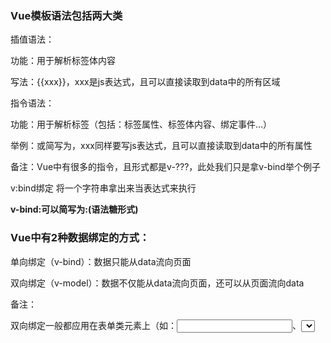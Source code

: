  

### **Vue**模板语法包括两大类

插值语法：

功能：用于解析标签体内容

写法：{{xxx}}，xxx是js表达式，且可以直接读取到data中的所有区域

指令语法：

功能：用于解析标签（包括：标签属性、标签体内容、绑定事件…）

举例：<a v-bind:href="xxx">或简写为<a :href="xxx">，xxx同样要写js表达式，且可以直接读取到data中的所有属性

备注：Vue中有很多的指令，且形式都是v-???，此处我们只是拿v-bind举个例子

 

v:bind绑定 将一个字符串拿出来当表达式来执行

**v-bind:可以简写为:(语法糖形式)**

 

### **Vue**中有2种数据绑定的方式：

单向绑定（v-bind）：数据只能从data流向页面

双向绑定（v-model）：数据不仅能从data流向页面，还可以从页面流向data

备注：

双向绑定一般都应用在表单类元素上（如：<input>、<select>、<textarea>等）

v-model:value可以简写为v-model，因为v-model默认收集的就是value值

 

### **el**有2种写法：

创建Vue实例对象的时候配置el属性

先创建Vue实例，随后再通过vm.$mount('#root')指定el的值

data有2种写法：

对象式

函数式

如何选择：目前哪种写法都可以，以后学到组件时，data必须使用函数，否则会报错

由Vue管理的函数，一定不要写箭头函数，否则this就不再是Vue实例了

 

### **MVVM**模型

M：模型（Model），data中的数据

V：视图（View），模板代码

VM：视图模型（ViewModel），Vue实例

data中所有的属性，最后都出现在了vm身上

vm身上所有的属性 及 Vue原型身上所有的属性，在Vue模板中都可以直接使用

 

### 数据代理

Vue中的数据代理通过vm对象来代理data对象中属性的操作（读/写）

Vue中数据代理的好处：更加方便的操作data中的数据

基本原理：

通过object.defineProperty()把data对象中所有属性添加到vm上。

为每一个添加到vm上的属性，都指定一个getter/setter。

在getter/setter内部去操作（读/写）data中对应的属性。

通过一个对象代理对另一个对象中属性的操作(读写)

 

### 事件处理

v-on绑定点击事件

使用v-on:xxx或@xxx绑定事件，其中xxx是事件名

当绑定点击事件时,一定会返回一个event对象,event.target.innerTest可以获取值

事件的回调需要配置在methods对象中，最终会在vm上

methods中配置的函数，==不要用箭头函数！==否则this就不是vm了

methods中配置的函数，都是被Vue所管理的函数，this的指向是vm或组件实例对象

@click="demo和@click="demo($event)"效果一致，但后者可以传参

 

### **事件修饰符**

Vue中的事件修饰符：

prevent：阻止默认事件（常用）

stop：阻止事件冒泡（常用）

once：事件只触发一次（常用）

capture：使用事件的捕获模式

self：只有event.target是当前操作的元素时才触发事件

passive：事件的默认行为立即执行，无需等待事件回调执行完毕

冒泡:从内到外,捕获：从外向内，一般情况下是先捕获在冒泡

 

### **Vue**中常用的按键别名：

回车：enter

删除：delete (捕获“删除”和“退格”键)

退出：esc

空格：space

换行：tab (特殊，必须配合keydown去使用)

上：up

下：down

左：left

右：right

注意：

系统修饰键（用法特殊）：ctrl、alt、shift、meta

配合keyup使用：按下修饰键的同时，再按下其他键，随后释放其他键，事件才被触发

配合keydown使用：正常触发事件

可以使用keyCode去指定具体的按键，比如：@keydown.13="showInfo"，但不推荐这样使用

Vue.config.keyCodes.自定义键名 = 键码，可以自定义按键别名

 

### Vue一些数组方法

*变异方法*

**push()** 方法可向数组的末尾添加一个或多个元素，并返回新的长度。

**pop()** 方法用于删除并返回数组的最后一个元素。

**shift()** 方法用于把数组的第一个元素从其中删除，并返回第一个元素的值。

**unshift()** 方法可向数组的开头添加一个或更多元素，并返回新的长度。

**splice()** 方法向/从数组中添加/删除项目，然后返回被删除的项目。

**sort()** 方法用于对数组的元素进行排序。

sort(a,b)  { a-b}为升序  {b-a}为降序

**reverse()** 方法用于颠倒数组中元素的顺序。

### 替换数组

**filter()** 方法创建一个新的数组，新数组中的元素是通过检查指定数组中符合条件的所有元素。

**concat()** 方法用于连接两个或多个数组。

**slice()** 方法可从已有的数组中返回选定的元素。

### 其他

**split()** 方法用于把一个字符串分割成字符串数组。

indexof()该方法可以检查一个字符串中含有该内容,则会返回其第一次出现的索引

箭头函数:如果函数只有一条语句,并且该语句只返回一个值,则可以去掉括号和return语句

 

### **计算属性：**

定义：要用的属性不存在，需要通过已有属性计算得来。

原理：底层借助了Objcet.defineproperty()方法提供的getter和setter。

get函数什么时候执行？

初次读取时会执行一次

当依赖的数据发生改变时会被再次调用

优势：与methods实现相比，内部有缓存机制（复用），效率更高，调试方便

备注：

计算属性最终会出现在vm上，直接读取使用即可

如果计算属性要被修改，那必须写set函数去响应修改，且set中要引起计算时依赖的数据发生改变

如果计算属性确定不考虑修改，可以使用计算属性的简写形式

 

### **监视属性watch：**

当被监视的属性变化时，回调函数自动调用，进行相关操作

监视的属性

必须存在，才能进行监视

监视有两种写法：

创建Vue时传入watch配置

通过vm.$watch监视

 

### **深度监视：**

Vue中的watch默认不监测对象内部值的改变（一层）

在watch中配置deep:true可以监测对象内部值的改变（多层）

备注：

Vue自身可以监测对象内部值的改变，但Vue提供的watch默认不可以

使用watch时根据监视数据的具体结构，决定是否采用深度监视

 

### **class**样式：

写法：class="xxx"，xxx可以是字符串、对象、数组

字符串写法适用于：类名不确定，要动态获取

对象写法适用于：要绑定多个样式，个数不确定，名字也不确定

数组写法适用于：要绑定多个样式，个数确定，名字也确定，但不确定用不用

style样式：

:style="{fontSize: xxx}"其中xxx是动态值

:style="[a,b]"其中a、b是样式对象

 

### **v-if**：

写法：

v-if="表达式"

v-else-if="表达式"

v-else

适用于：切换频率较低的场景

特点：不展示的DOM元素直接被移除

注意：v-if可以和v-else-if、v-else一起使用，但要求结构不能被打断

v-show：

写法：v-show="表达式"

适用于：切换频率较高的场景

特点：不展示的DOM元素未被移除，仅仅是使用样式隐藏掉

使用v-if的时，元素可能无法获取到，而使用v-show一定可以获取到

 

### **v-for**指令：

用于展示列表数据

语法：

<li v-for="(item, index) in xxx" :key="yyy">，其中key可以是index，也可以是遍历对象的唯一标识

可遍历：数组、对象、字符串（用的少）、指定次数（用的少）

 

### **面试题：react、vue中的key有什么作用？（key的内部原理）**

虚拟DOM中key的作用：key是虚拟DOM中对象的标识，当数据发生变化时，Vue会根据【新数据】生成【新的虚拟DOM】，随后Vue进行【新虚拟DOM】与【旧虚拟DOM】的差异比较，比较规则如下：

对比规则：

旧虚拟DOM中找到了与新虚拟DOM相同的key：

若虚拟DOM中内容没变, 直接使用之前的真实DOM

若虚拟DOM中内容变了, 则生成新的真实DOM，随后替换掉页面中之前的真实DOM

旧虚拟DOM中未找到与新虚拟DOM相同的key：创建新的真实DOM，随后渲染到到页面

用index作为key可能会引发的问题：

若对数据进行逆序添加、逆序删除等破坏顺序操作：会产生没有必要的真实DOM更新 ==> 界面效果没问题, 但效率低

若结构中还包含输入类的DOM：会产生错误DOM更新 ==> 界面有问题

开发中如何选择key?

最好使用每条数据的唯一标识作为key，比如id、手机号、身份证号、学号等唯一值

如果不存在对数据的逆序添加、逆序删除等破坏顺序的操作，仅用于渲染列表，使用index作为key是没有问题的

 

### **Vue**监视数据的原理：

vue会监视data中所有层次的数据

如何监测对象中的数据？

通过setter实现监视，且要在new Vue时就传入要监测的数据

对象中后追加的属性，Vue默认不做响应式处理

如需给后添加的属性做响应式，请使用如下API：

Vue.set(target,propertyName/index,value)

vm.$set(target,propertyName/index,value)

如何监测数组中的数据？

通过包裹数组更新元素的方法实现，本质就是做了两件事：

调用原生对应的方法对数组进行更新

重新解析模板，进而更新页面

在Vue修改数组中的某个元素一定要用如下方法：

使用这些API：push()、pop()、shift()、unshift()、splice()、sort()、reverse()

Vue.set() 或 vm.$set()

特别注意：Vue.set() 和 vm.$set() 不能给vm 或 vm的根数据对象（data等） 添加属性

 

### **收集表单数据：**

若：<input type="text"/>，则v-model收集的是value值，用户输入的内容就是value值

若：<input type="radio"/>，则v-model收集的是value值，且要给标签配置value属性

若：<input type="checkbox"/>

没有配置value属性，那么收集的是checked属性（勾选 or 未勾选，是布尔值）

配置了value属性：

v-model的初始值是非数组，那么收集的就是checked（勾选 or 未勾选，是布尔值）

v-model的初始值是数组，那么收集的就是value组成的数组

v-model的三个修饰符：

lazy：失去焦点后再收集数据

number：输入字符串转为有效的数字

trim：输入首尾空格过滤

 

### **过滤器：**

定义：对要显示的数据进行特定格式化后再显示（适用于一些简单逻辑的处理）。

语法：

注册过滤器：Vue.filter(name,callback) 或 new Vue{filters:{}}

使用过滤器：{{ xxx | 过滤器名}} 或 v-bind:属性 = "xxx | 过滤器名"

备注：

过滤器可以接收额外参数，多个过滤器也可以串联

并没有改变原本的数据，而是产生新的对应的数据

 

### **之前学过的指令：**

v-bind：单向绑定解析表达式，可简写为:

v-model：双向数据绑定

v-for：遍历数组 / 对象 / 字符串

v-on：绑定事件监听，可简写为@

v-if：条件渲染（动态控制节点是否存存在）

v-else：条件渲染（动态控制节点是否存存在）

v-show：条件渲染 (动态控制节点是否展示)

v-text指令：

作用：向其所在的节点中渲染文本内容

与插值语法的区别：v-text会替换掉节点中的内容，{{xx}}则不会。

 

### **v-html**指令：

作用：向指定节点中渲染包含html结构的内容

与插值语法的区别：

v-html会替换掉节点中所有的内容，{{xx}}则不会

v-html可以识别html结构

严重注意：v-html有安全性问题！！！

在网站上动态渲染任意HTML是非常危险的，容易导致XSS攻击

一定要在可信的内容上使用v-html，永远不要用在用户提交的内容上！！！

 

### **v-clock**指令（没有值）：

本质是一个特殊属性，Vue实例创建完毕并接管容器后，会删掉

v-cloak属性

使用css配合

v-cloak可以解决网速慢时页面展示出

{{xxx}}的问题

 

### **v-once**指令：

v-once

所在节点在初次动态渲染后，就视为静态内容了

以后数据的改变不会引起

v-once所在结构的更新，可以用于优化性能

 

### **v-pre**指令：

跳过其所在节点的编译过程。

可利用它跳过：没有使用指令语法、没有使用插值语法的节点，会加快编译

 

**自定义指令定义语法：**

**局部指令：**

```vue
new Vue({

 directives:{指令名:配置对象}  

 }) 
```



```vue
new Vue({

 directives:{指令名:回调函数}  

 }) 
```



**全局指令：**

Vue.directive(指令名,配置对象)

Vue.directive(指令名,回调函数)

```vue
Vue.directive('fbind',{

//指令与元素成功绑定时（一上来）

bind(element,binding){

element.value = binding.value

},

  //指令所在元素被插入页面时

  inserted(element,binding){

  element.focus()

  },

  //指令所在的模板被重新解析时

  update(element,binding){

  element.value = binding.value

  }

})
```



配置对象中常用的3个回调函数：

bind(element,binding)：指令与元素成功绑定时调用

inserted(element,binding)：指令所在元素被插入页面时调用

update(element,binding)：指令所在模板结构被重新解析时调用

备注：

指令定义时不加“v-”，但使用时要加“v-”

指令名如果是多个单词，要使用

kebab-case命名方式，不要用camelCase命名

 

### opacity:透明度

setInterval() 方法可按照指定的周期（以毫秒计）来调用函数或计算表达式

settimeout() 开启定时器

clearInterval()删除定时器

 

### **生命周期：**

又名：生命周期回调函数、生命周期函数、生命周期钩子

是什么：Vue在关键时刻帮我们调用的一些特殊名称的函数

生命周期函数的名字不可更改，但函数的具体内容是程序员根据需求编写的

生命周期函数中的this指向是vm 或 组件实例对象

![生命周期.png](https://raw.githubusercontent.com/Ilovecccc/image/main/img/202208030939608.jpg)

 

**常用的生命周期钩子：**

mounted：发送ajax请求、启动定时器、绑定自定义事件、订阅消息等初始化操作

beforeDestroy：清除定时器、解绑自定义事件、取消订阅消息等收尾工作

关于销毁Vue实例：

销毁后借助Vue开发者工具看不到任何信息

销毁后自定义事件会失效，但原生DOM事件依然有效

一般不会在beforeDestroy操作数据，因为即便操作数据，也不会再触发更新流程了

 

###  模块与组件、模块化与组件化：

![1.png](https://raw.githubusercontent.com/Ilovecccc/image/main/img/202208030939995.jpg)

![组件化.png](https://raw.githubusercontent.com/Ilovecccc/image/main/img/202208030939104.jpg)

**模块**

理解：向外提供特定功能的 js 程序，一般就是一个 js 文件

为什么：js 文件很多很复杂

作用：复用 js，简化 js 的编写，提高 js 运行效率

 **组件**

定义：用来实现局部功能的代码和资源的集合（html/css/js/image…）

为什么：一个界面的功能很复杂

作用：复用编码，简化项目编码，提高运行效率

 **模块化**

当应用中的 js 都以模块来编写的，那这个应用就是一个模块化的应用

 **组件化**

当应用中的功能都是多组件的方式来编写的，那这个应用就是一个组件化的应用

 

#### **Vue**中使用组件的三大步骤：

定义组件(创建组件)

注册组件

使用组件(写组件标签)

如何定义一个组件？

使用Vue.extend(options)创建，其中options和new Vue(options)时传入的options几乎一样，但也有点区别：

el不要写，为什么？

最终所有的组件都要经过一个vm的管理，由vm中的el决定服务哪个容器

data必须写成函数，为什么？

避免组件被复用时，数据存在引用关系

如何注册组件？

局部注册：new Vue的时候传入components选项

全局注册：Vue.component('组件名',组件)

编写组件标签：<school></school>

 

**关于组件名：**

一个单词组成：

第一种写法（首字母小写）：school

第二种写法（首字母大写）：School

多个单词组成：

第一种写法（kebab-case命名）：my-school

第二种写法（CamelCase命名）：MySchool （需要Vue脚手架支持）

备注：

组件名尽可能回避HTML中已有的元素名称，例如：h2、H2都不行

可以使用name配置项指定组件在开发者工具中呈现的名字

关于组件标签：

第一种写法：<school></school>

第二种写法：<school/>

备注：不使用脚手架时，<school/>会导致后续组件不能渲染

一个简写方式：const school = Vue.extend(options)可简写为：const school = options

 

### **VueComponent**

关于VueComponent：

school组件本质是一个名为VueComponent的构造函数，且不是程序员定义的，是Vue.extend生成的

我们只需要写<school/>或<school></school>，Vue解析时会帮我们创建school组件的实例对象，即Vue帮我们执行的：new VueComponent(options)

特别注意：每次调用Vue.extend，返回的都是一个全新的VueComponent！

关于this指向：

组件配置中：data函数、methods中的函数、watch中的函数、computed中的函数 它们的this均是VueComponent实例对象

new Vue(options)配置中：data函数、methods中的函数、watch中的函数、computed中的函数 它们的this均是Vue实例对象

VueComponent的实例对象，以后简称vc（也可称之为：组件实例对象）

Vue的实例对象，以后简称vm

只有在本笔记中VueComponent的实例对象才简称为vc

 

#### 一个重要的内置关系

![关系.png](Vue2.assets/clip_image008.jpg)

一个重要的内置关系：

VueComponent.prototype.__proto__ === Vue.prototype

为什么要有这个关系：让组件实例对象（vc）可以访问到 Vue 原型上的属性、方法

 

### **js**三种暴露方式：

可以理解为都是暴露出一个对象给其他使用!

**默认暴露: export default{}**

**统一暴露:export{  }**

**分别暴露：export var b =function(){}**

```vue
import * as 名称 from "xxx.js"

//比如

import * as $API from "xxx.js"
```



 

## **什么是Babel**

Babel 是一个 JavaScript 编译器

babel:最新版的javascript编译成当下可以执行的版本

 

### **脚手架文件结构：**

.文件目录

├── node_modules

├── public

│  ├── favicon.ico: 页签图标

│  └── index.html: 主页面

├── src

│  ├── assets: 存放静态资源

│  │  └── logo.png

│  │── component: 存放组件

│  │  └── HelloWorld.vue

│  │── App.vue: 汇总所有组件

│  └── main.js: 入口文件

├── .gitignore: git版本管制忽略的配置

├── babel.config.js: babel的配置文件

├── package.json: 应用包配置文件

├── README.md: 应用描述文件

└── package-lock.json: 包版本控制文件

 

 

 

### **关于不同版本的函数：**

vue.js 与 vue.runtime.xxx.js的区别：

vue.js 是完整版的 Vue，包含：核心功能+模板解析器

vue.runtime.xxx.js 是运行版的 Vue，只包含核心功能，没有模板解析器

因为 vue.runtime.xxx.js 没有模板解析器，所以不能使用 template 配置项，需要使用 render函数接收到的createElement 函数去指定具体内容

 

### **修改默认配置**

vue.config.js 是一个可选的配置文件，如果项目的（和 package.json 同级的）根目录中存在这个文件，那么它会被 @vue/cli-service 自动加载

使用 vue.config.js 可以对脚手架进行个性化定制，详见配置参考 | Vue CLI

 

### ref属性：

被用来给元素或子组件注册引用信息（id的替代者）

应用在html标签上获取的是真实DOM元素，应用在组件标签上获取的是组件实例对象（vc）

使用方式：

打标识：<h1 ref="xxx"></h1> 或 <School ref="xxx"></School>

获取：this.$refs.xxx

 

### **props**配置项：

功能：让组件接收外部传过来的数据(对传过来的数据不能进行修改)

传递数据：<Demo name="xxx"/>

接收数据：

第一种方式（只接收）：props:['name']

第二种方式（限制数据类型）：props:{name:String}

第三种方式（限制类型、限制必要性、指定默认值）：

 

### mixin混入

mixin（混入）：

功能：可以

把多个组件共用的配置提取成一个混入对象

使用方式：

定义混入：

```vue
const mixin = {

  data(){....},

  methods:{....}

  ....

}
```



使用混入：全局混入：Vue.mixin(xxx) 局部混入：mixins:['xxx']

备注：

组件和混入对象含有同名选项时，这些选项将以恰当的方式进行“合并”，在发生冲突时以组件优先

同名生命周期钩子将合并为一个数组，因此都将被调用。另外，混入对象的钩子将在组件自身钩子之前调用

 

### **插件：**

功能：用于增强Vue

本质：包含install方法的一个对象，install的第一个参数是Vue，第二个以后的参数是插件使用者传递的数据

定义插件：

```javascript
plugin.install = function (Vue, options) {

// 1. 添加全局过滤器

Vue.filter(....)

  // 2. 添加全局指令

  Vue.directive(....)

 

  // 3. 配置全局混入

  Vue.mixin(....)

 

  // 4. 添加实例方法

  Vue.prototype.$myMethod = function () {...}

  Vue.prototype.$myProperty = xxxx

}
```



 

使用插件：Vue.use(plugin)

 

### **scoped**样式：

1. 作用：让样式在局部生效，防止冲突

2. 写法：

<style scoped>

scoped样式一般不会在App.vue中使用

 

 

this.todos.filter( 遍历条件)

给todos数组每个对象都会过滤一遍会默认筛选结果为true的元素组成新的数组

this.todos.forEach(遍历条件)对todos数组中的每个对象进行遍历

checked 只有true值和false

vue-for遍历对象

如: 

  <MyItem v-for="todoObj in todos"/>

会形成三个MyItem 且获的三个todoObj

 

### **T**odo-List案例总结

组件化编码流程：

拆分静态组件：组件要按照功能点拆分，命名不要与html元素冲突

实现动态组件：考虑好数据的存放位置，数据是一个组件在用，还是一些组件在用：

一个组件在用：放在组件自身即可

一些组件在用：放在他们共同的父组件上（状态提升）

实现交互：从绑定事件开始

props适用于：

父组件 ==> 子组件 通信

子组件 ==> 父组件 通信（要求父组件先给子组件一个函数）

使用v-model时要切记：v-model绑定的值不能是props传过来的值，因为props是不可以修改的

props传过来的若是对象类型的值，修改对象中的属性时Vue不会报错，但不推荐这样做

 

**WebStorage**

存储内容大小一般支持5MB左右（不同浏览器可能还不一样）

浏览器端通过Window.sessionStorage和Window.localStorage属性来实现本地存储机制

相关API：

xxxStorage.setItem('key', 'value')：该方法接受一个键和值作为参数，会把键值对添加到存储中，如果键名存在，则更新其对应的值

xxxStorage.getItem('key')：该方法接受一个键名作为参数，返回键名对应的值

xxxStorage.removeItem('key')：该方法接受一个键名作为参数，并把该键名从存储中删除

xxxStorage.clear()：该方法会清空存储中的所有数据

备注：

SessionStorage存储的内容会随着浏览器窗口关闭而消失

LocalStorage存储的内容，需要手动清除才会消失

xxxStorage.getItem(xxx)如果 xxx 对应的 value 获取不到，那么getItem()的返回值是null

JSON.parse(null)的结果依然是null

 

**绑定的三种方式**

```vue
<!-- 通过父组件给子组件传递函数类型的props实现子给父传递数据 -->

​    <School :getSchoolName="getSchoolName"/>
```



 

```vue
    <!-- 通过父组件给子组件绑定一个自定义事件实现子给父传递数据（第一种写法，使用@或v-on） -->

​    <!-- <Student @jojo="getStudentName"/> -->
```



 ```vue
 <button @click="sendStudentName">点我传递学生姓名</button>
 
  methods:{
 
 ​      sendStudentName(){
 
 ​        this.$emit('jojo',this.name)
 
 ​      }
 
 ​    }
 ```



```
  <!-- 通过父组件给子组件绑定一个自定义事件实现子给父传递数据（第二种写法，使用ref） -->

<Student ref="student"/>

 mounted(){

​      this.$refs.student.$on('jojo',this.getStudentName)

​    }
```



### 解绑的三种方式：

```vue
 // 解绑一个自定义事件

​        // this.$off('jojo')

​        // 解绑多个自定义事件

​        // this.$off(['jojo'])

​        // 解绑所有自定义事件

​        this.$off()
```



 

### **组件的自定义事件：**

一种组件间通信的方式，适用于：==子组件 > 父组件

使用场景：A是父组件，B是子组件，B想给A传数据，那么就要在A中给B绑定自定义事件（事件的回调在A中）

绑定自定义事件：

第一种方式，在父组件中：<Demo @atguigu="test"/> 或 <Demo v-on:atguigu="test"/>

```vue
//第二种方式，在父组件中：

<Demo ref="demo"/>

...

mounted(){

  this.$refs.demo.$on('atguigu',data)

}
```



若想让自定义事件只能触发一次，可以使用once修饰符，或$once方法

触发自定义事件：this.$emit('atguigu',数据)

解绑自定义事件：this.$off('atguigu')

组件上也可以绑定原生DOM事件，需要使用native修饰符

注意：通过this.$refs.xxx.$on('atguigu',回调)绑定自定义事件时，回调要么配置在methods中，要么用箭头函数，否则this指向会出问题！

 

### **全局事件总线（GlobalEventBus）：**

一种组件间通信的方式，适用于

 任意组件间通信

安装全局事件总线：

```vue
new Vue({

  ...

  beforeCreate() {

  Vue.prototype.$bus = this //安装全局事件总线，$bus就是当前应用的vm

  },

  ...

})  
```



使用事件总线：

接收数据：A组件想接收数据，则在A组件中给

$bus绑定自定义事件，事件的回调留在A组件自身

```vue
export default {

  methods(){

​    demo(data){...}

  }

  ...

  mounted() {

​    this.$bus.$on('xxx',this.demo)

  }

}
```



 

提供数据：

this.$bus.$emit('xxx',data)最好在beforeDestroy钩子中，用$off去解绑当前组件所用到的事件

 

**消息订阅与发布（pubsub）：**

消息订阅与发布是一种组件间通信的方式，适用于任意组件间通信

使用步骤：

安装pubsub：npm i pubsub-js

引入：import pubsub from 'pubsub-js'

接收数据：A组件想接收数据，则在A组件中订阅消息，订阅的回调留在A组件自身

```vue
export default {

  methods(){

​    demo(data){...}

  }

  ...

  mounted() {

this.pid = pubsub.subscribe('xxx',this.demo)

  }

}
```



提供数据：

pubsub.publish('xxx',data)

最好在

beforeDestroy钩子中，使用pubsub.unsubscribe(pid)取消订阅

 

**$nextTick**

$nextTick(回调函数)可以将回调延迟到下次 DOM 更新循环之后执行

 

### **css**中的动画效果

通过 @keyframes 规则，您能够创建动画。

创建动画的原理是，将一套 CSS 样式逐渐变化为另一套样式。

在动画过程中，您能够多次改变这套 CSS 样式。

以百分比来规定改变发生的时间，或者通过关键词 "from" 和 "to"，等价于 0% 和 100%。

0% 是动画的开始时间，100% 动画的结束时间。

animation：表示延迟延迟时间 和延迟方向

transition:过度

transition与animation的区别 1、transition 需要去触发比如：点击事件、鼠标移入事件；而 animation 可以配合 @keyframe 可以不触发事件就触发这个动画

 

集成第三方动画

npm中的animate

 

### **Vue**封装的过度与动画：

作用：在插入、更新或移除 DOM元素时，在合适的时候给元素添加样式类名

写法：

准备好样式：

元素进入的样式：

v-enter：进入的起点

v-enter-active：进入过程中

v-enter-to：进入的终点

元素离开的样式：

v-leave：离开的起点

v-leave-active：离开过程中

v-leave-to：离开的终点

使用<transition>包裹要过度的元素，并配置name属性：

<transition name="hello">

<h1 v-show="isShow">你好啊！</h1>

</transition>

备注：若有多个元素需要过度，则需要使用：<transition-group>，且每个元素都要指定key值

 

vue脚手架配置代理服务器：

方法一：在vue.config.js中添加如下配置：

```vue
devServer:{

  proxy:"http://localhost:5000"

}
```



说明：

优点：配置简单，请求资源时直接发给前端即可

缺点：不能配置多个代理，不能灵活的控制请求是否走代理

工作方式：若按照上述配置代理，当请求了前端不存在的资源时，那么该请求会转发给服务器 （优先匹配前端资源）

方法二：

```vue
devServer: {

  proxy: {

   '/api1': { // 匹配所有以 '/api1'开头的请求路径

​    target: 'http://localhost:5000',// 代理目标的基础路径

​    changeOrigin: true,

​    pathRewrite: {'^/api1': ''}

   },

   '/api2': { // 匹配所有以 '/api2'开头的请求路径

​    target: 'http://localhost:5001',// 代理目标的基础路径

​    changeOrigin: true,

​    pathRewrite: {'^/api2': ''}

   }

  }

}

// changeOrigin设置为true时，服务器收到的请求头中的host为：localhost:5000

// changeOrigin设置为false时，服务器收到的请求头中的host为：localhost:8080
```



说明：

优点：可以配置多个代理，且可以灵活的控制请求是否走代理

缺点：配置略微繁琐，请求资源时必须加前缀

 

### **插槽：**

\1.    作用：让父组件可以向子组件指定位置插入html结构，也是一种组件间通信的方式，适用于==父组件 > 子组件

\2.    分类：默认插槽、具名插槽、作用域插槽

\3.    使用方式：

```vue
父组件中：

​    <Category>

           <div>html结构1</div>

​    </Category>

子组件中：

​    <template>

            <div>

​        <slot>插槽默认内容...</slot>

​      </div>

​    </template>

具名插槽：

父组件中：

​    <Category>

​      <template slot="center">

              <div>html结构1</div>

​      </template>

 

​      <template v-slot:footer>

               <div>html结构2</div>

​      </template>

​    </Category>

子组件中：

​    <template>

            <div>

​        <slot name="center">插槽默认内容...</slot>

​        <slot name="footer">插槽默认内容...</slot>

​      </div>

​    </template>
```



作用域插槽：

理解：

数据在组件的自身，但根据数据生成的结构需要组件的使用者来决定。（games数据在Category组件中，但使用数据所遍历出来的结构由App组件决定）

父组件中：

```vue
<Category>

<template scope="scopeData">

<!-- 生成的是ul列表 -->

<ul>

<li v-for="g in scopeData.games" :key="g">{{g}}</li>

</ul>

</template>

</Category>

 

<Category>

<template slot-scope="scopeData">

<!-- 生成的是h4标题 -->

<h4 v-for="g in scopeData.games" :key="g">{{g}}</h4>

</template>

</Category>

子组件中：

​    <template>

            <div>

​        <slot :games="games"></slot>

​      </div>

​    </template>

 

        <script>

     export default {

      name:'Category',

       props:['title'],

​        //数据在子组件自身

​        data() {

​          return {

​            games:['红色警戒','穿越火线','劲舞团','超级玛丽']

​          }

​        },

​      }

​    </script>

 
```



#### Vuex是什么

概念：专门在 Vue 中实现集中式状态（数据）管理的一个 Vue 插件，对 vue 应用中多个组件的共享状态进行集中式的管理（读/写），也是一种组件间通信的方式，且适用于任意组件间通信

![a.png](Vue2.assets/clip_image010.jpg)

![b.png](Vue2.assets/clip_image012.jpg)

#### 什么时候使用Vuex

多个组件依赖于同一状态

来自不同组件的行为需要变更同一状态

 

####  Vuex工作原理图

![c.png](Vue2.assets/clip_image014.jpg)

 

 

 

Vuex的基本使用：

初始化数据state，配置actions、mutations，操作文件store.js

```vue
//引入Vue核心库

import Vue from 'vue'

//引入Vuex

import Vuex from 'vuex'

//引用Vuex

Vue.use(Vuex)



const actions = {

//响应组件中加的动作

jia(context,value){

// console.log('actions中的jia被调用了',miniStore,value)

context.commit('JIA',value)

},

}



const mutations = {

//执行加

JIA(state,value){

// console.log('mutations中的JIA被调用了',state,value)

state.sum += value

}

}

//初始化数据

const state = {

sum:0

}

//创建并暴露store

export default new Vuex.Store({

actions,

mutations,

state,

})
```





组件中读取vuex中的数据：

$store.state.sum

组件中修改vuex中的数据：

$store.dispatch('action中的方法名',数据) 或 $store.commit('mutations中的方法名',数据)

若没有网络请求或其他业务逻辑，组件中也可以越过actions，即不写dispatch，直接编写commit

 

### **getters**配置项的使用：

概念：当state中的数据需要经过加工后再使用时，可以使用getters加工

在store.js中追加getters配置

```vue
const getters = {

bigSum(state){

return state.sum * 10

}

}

 

//创建并暴露store

export default new Vuex.Store({

...

getters

})

组件中读取数据：$store.getters.bigSum

 
```



 

### mapState与mapGetthers

mapState方法：用于帮助我们映射state中的数据

```vue
computed: {

  //借助mapState生成计算属性：sum、school、subject（对象写法）

   ...mapState({sum:'sum',school:'school',subject:'subject'}),

​    

  //借助mapState生成计算属性：sum、school、subject（数组写法）

  ...mapState(['sum','school','subject']),

},
```





mapGetters方法：用于帮助我们映射getters中的数据

```vue
computed: {

  //借助mapGetters生成计算属性：bigSum（对象写法）

  ...mapGetters({bigSum:'bigSum'}),

 

  //借助mapGetters生成计算属性：bigSum（数组写法）

  ...mapGetters(['bigSum'])

},
```



### mapActions与mapMutations

mapActions方法：用于帮助我们生成与actions对话的方法，即：包含$store.dispatch(xxx)的函数

```vue
methods:{

  //靠mapActions生成：incrementOdd、incrementWait（对象形式） inceementOdd为方法名 函数名

  ...mapActions({incrementOdd:'jiaOdd',incrementWait:'jiaWait'})

 

  //靠mapActions生成：incrementOdd、incrementWait（数组形式）

  ...mapActions(['jiaOdd','jiaWait'])

}
```



mapMutations方法：用于帮助我们生成与mutations对话的方法，即：包含$store.commit(xxx)的函数

```vue
methods:{

  //靠mapActions生成：increment、decrement（对象形式）

  ...mapMutations({increment:'JIA',decrement:'JIAN'}),

  

  //靠mapMutations生成：JIA、JIAN（对象形式）

  ...mapMutations(['JIA','JIAN']),

}
```

mapActions与mapMutations使用时，若需要传递参数，则需要在模板中绑定事件时传递好参数，否则参数是事件对象

 

### **模块化+命名空间**

目的：

让代码更好维护，让多种数据分类更加明确

修改store.js

```vue
const countAbout = {
	namespaced:true,//开启命名空间
	state:{x:1},
    mutations: { ... },
    actions: { ... },
  	getters: {
    	bigSum(state){
       		return state.sum * 10
    	}
  	}
}

const personAbout = {
  	namespaced:true,//开启命名空间
  	state:{ ... },
  	mutations: { ... },
  	actions: { ... }
}

const store = new Vuex.Store({
  	modules: {
    	countAbout,
    	personAbout
  	}
})
```





开启命名空间后，组件中读取state数据：

```vue
//方式一：自己直接读取

this.$store.state.personAbout.list

//方式二：借助mapState读取：

...mapState('countAbout',['sum','school','subject']),
```



开启命名空间后，组件中读取getters数据：

```vue
//方式一：自己直接读取

this.$store.getters['personAbout/firstPersonName']

//方式二：借助mapGetters读取：
...mapGetters('countAbout',['bigSum'])
```

开启命名空间后，组件中调用dispatch

```vue
//方式一：自己直接dispatch

this.$store.dispatch('personAbout/addPersonWang',person)

//方式二：借助mapActions：

...mapActions('countAbout',{incrementOdd:'jiaOdd',incrementWait:'jiaWait'})
```

开启命名空间后，组件中调用commit：

```vue
//方式一：自己直接commit

this.$store.commit('personAbout/ADD_PERSON',person)

//方式二：借助mapMutations：

...mapMutations('countAbout',{increment:'JIA',decrement:'JIAN'}),
```



 

### Vue Router路由管理器

 vue-router的理解

vue 的一个插件库，专门用来实现SPA 应用

 对SPA应用的理解

单页 Web 应用（single page web application，SPA）

整个应用只有一个完整的页面

点击页面中的导航链接不会刷新页面，只会做页面的局部更新

数据需要通过ajax请求获取

 

### **路由的理解**

什么是路由?

一个路由就是一组映射关系（key - value）

key 为路径，value 可能是 function 或 componen

路由分类

后端路由：

理解：value 是 function，用于处理客户端提交的请求

工作过程：服务器接收到一个请求时，根据请求路径找到匹配的函数来处理请求，返回响应数据

前端路由：

理解：value 是 component，用于展示页面内容

工作过程：当浏览器的路径改变时，对应的组件就会显示

 

**路由的基本使用**

安装vue-router，命令：npm i vue-router

应用插件：Vue.use(VueRouter)

编写router配置项：

```vue
//引入VueRouter

import VueRouter from 'vue-router'

//引入Luyou 组件

import About from '../components/About'

import Home from '../components/Home'

 

//创建router实例对象，去管理一组一组的路由规则

const router = new VueRouter({

routes:[

{

path:'/about',

component:About

},

{

path:'/home',

component:Home

}

]

})

 

//暴露router

export default router
```



实现切换（active-class可配置高亮样式）

<router-link active-class="active" to="/about">About</router-link>

​    指定展示位：

<router-view></router-view>

 

### 路由几个注意事项

路由组件通常存放在pages文件夹，一般组件通常存放在components文件夹

通过切换，“隐藏”了的路由组件，默认是被销毁掉的，需要的时候再去挂载

每个组件都有自己的$route属性，里面存储着自己的路由信息

整个应用只有一个router，可以通过组件的$router属性获取到

 

**多级路由**

```vue
配置路由规则，使用children配置项

routes:[

{

path:'/about',

component:About,

},

{

path:'/home',

component:Home,

children:[ //通过children配置子级路由

{

path:'news', //此处一定不要写：/news

component:News

},

{

path:'message', //此处一定不要写：/message

component:Message

}

]

}

]
```



跳转（要写完整路径）：<router-link to="/home/news">News</router-link>

 

命名路由：

作用：可以简化路由的跳转

如何使用：

给路由命名

```vue
{

path:'/demo',

component:Demo,

children:[

{

path:'test',

component:Test,

children:[

{

​          name:'hello' //给路由命名

path:'welcome',

component:Hello,

     }
    ]
  }
 ]
}
```





简化跳转

```vue
<!--简化前，需要写完整的路径 -->

<router-link to="/demo/test/welcome">跳转</router-link>

 

<!--简化后，直接通过名字跳转 -->

<router-link :to="{name:'hello'}">跳转</router-link>

 

<!--简化写法配合传递参数 -->

<router-link 

:to="{

name:'hello',

query:{

  id:666,

​      title:'你好'

}

}"

\>跳转</router-link>
```



 

### **query**参数

传递参数：

<!-- 跳转并携带query参数，to的字符串写法 -->

<router-link :to="/home/message/detail?id=666&title=你好">跳转</router-link>

 

```vue
<!-- 跳转并携带query参数，to的对象写法 -->

<router-link :to="{

path:'/home/message/detail',

query:{

id:666,

​    title:'你好'

}

}">跳转</router-link>
```



接收参数:

```
$route.query.id

$route.query.title
```



### params参数

```vue
配置路由，声明接收params参数：

{

path:'/home',

component:Home,

children:[

{

path:'news',

component:News

},

{

component:Message,

children:[

{

name:'xiangqing',

path:'detail/:id/:title', //使用占位符声明接收params参数

component:Detail

}

]

}

]

}
```



传递参数：

```vue
<!-- 跳转并携带params参数，to的字符串写法 -->

<router-link :to="/home/message/detail/666/你好">跳转</router-link>

 

<!-- 跳转并携带params参数，to的对象写法 -->

<router-link 

:to="{

name:'xiangqing',

params:{

  id:666,

​      title:'你好'

}

}"

\>跳转</router-link>
```



特别注意：路由携带params参数时，若使用to的对象写法，则不能使用path配置项，

必须使用name配置！

接收参数

```
$route.params.id

$route.params.title
```



 

### props配置

作用：让路由组件更方便的收到参数

```vue
{

name:'xiangqing',

path:'detail/:id',

component:Detail,

 

//第一种写法：props值为对象，该对象中所有的key-value的组合最终都会通过props传给Detail组件

// props:{a:900}

 

//第二种写法：props值为布尔值，布尔值为true，则把路由收到的所有params参数通过props传给Detail组件

// props:true

 

//第三种写法：props值为函数，该函数返回的对象中每一组key-value都会通过props传给Detail组件

props(route){

return {

id:route.query.id,

title:route.query.title

}

}

}
```





###  路由跳转的replace方法

作用：控制路由跳转时操作浏览器历史记录的模式

浏览器的历史记录有两种写入方式：push和replace，其中push是追加历史记录，replace是替换当前记录。路由跳转时候默认为push方式

开启replace模式：<router-link replace ...>News</router-link>

 

作用：不借助<router-link>实现路由跳转，让路由跳转更加灵活

具体编码：

```vue
this.$router.push({

name:'xiangqing',

  params:{

​    id:xxx,

​    title:xxx

  }

})

 

this.$router.replace({

name:'xiangqing',

  params:{

​    id:xxx,

​    title:xxx

  }

})

this.$router.forward() //前进

this.$router.back() //后退

this.$router.go() //可前进也可后退

 
```



### 缓存路由组件

作用：让不展示的路由组件保持挂载，不被销毁

具体编码：

```vue
//缓存一个路由组件

<keep-alive include="News"> //include中写想要缓存的组件名，不写表示全部缓存

  <router-view></router-view>

</keep-alive>

 

//缓存多个路由组件

<keep-alive :include="['News','Message']"> 

  <router-view></router-view>

</keep-alive>
```



 

activated和deactivated是路由组件所独有的两个钩子，用于捕获路由组件的激活状态

具体使用：

activated路由组件被激活时触发

deactivated路由组件失活时触发

 

 

**路由守卫**

作用：对路由进行权限控制

分类：全局守卫、独享守卫、组件内守卫

```vue
全局守卫：

//全局前置守卫：初始化时执行、每次路由切换前执行

router.beforeEach((to,from,next)=>{

console.log('beforeEach',to,from)

if(to.meta.isAuth){ //判断当前路由是否需要进行权限控制

if(localStorage.getItem('school') === 'atguigu'){ //权限控制的具体规则
next() //放行
}else{
alert('暂无权限查看')
}
}else{
next() //放行
}
})
//全局后置守卫：初始化时执行、每次路由切换后执行

router.afterEach((to,from) => {

console.log('afterEach',to,from)

if(to.meta.title){ 

document.title = to.meta.title //修改网页的title

}else{

document.title = 'vue_test'

}

})
```

独享守卫：

```vue


beforeEnter(to,from,next){

console.log('beforeEnter',to,from)

  if(localStorage.getItem('school') === 'atguigu'){

​    next()

  }else{

​    alert('暂无权限查看')

  }

}
```



组件内守卫：

```vue
//进入守卫：通过路由规则，进入该组件时被调用

beforeRouteEnter (to, from, next) {...},

//离开守卫：通过路由规则，离开该组件时被调用

beforeRouteLeave (to, from, next) {...},
```



### 路由器的两种工作模式

对于一个url来说，什么是hash值？—— #及其后面的内容就是hash值

hash值不会包含在 HTTP 请求中，即：hash值不会带给服务器

hash模式：

地址中永远带着#号，不美观

若以后将地址通过第三方手机app分享，若app校验严格，则地址会被标记为不合法

兼容性较好

history模式：

地址干净，美观

兼容性和hash模式相比略差

应用部署上线时需要后端人员支持，解决刷新页面服务端404的问题

 